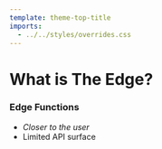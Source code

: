 ```yaml
---
template: theme-top-title
imports:
  - ../../styles/overrides.css
---
```


# What is The Edge?

### Edge Functions

- _Closer to the user_
- Limited API surface